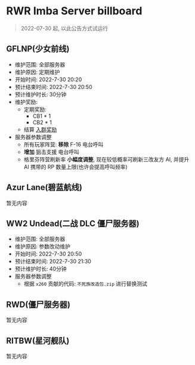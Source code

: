 # RWR Imba Server billboard

> 2022-07-30 起, 以此公告方式试运行

## GFLNP(少女前线)

- 维护范围: 全部服务器
- 维护原因: 定期维护
- 开始时间: 2022-7-30 20:20
- 预计结束时间: 2022-7-30 20:50
- 预计维护时长: 30分钟
- 维护奖励:
    * 定期奖励:
        - CB1 * 1
        - CB2 * 1
    * 结算 [入群奖励](https://www.yuque.com/zhaozisong/rwr-gfl-imba/tahxh1#BJ1lY)
- 服务器参数调整
    * 所有玩家阵营: **移除** F-16 电台呼叫
    * **增加** 狙击支援 电台呼叫
    * 格里芬阵营刷新率 **小幅度调整**, 现在较低概率可刷新三改友方 AI, 并提升 AI 携带的 RP 数量上限(也许会提高呼叫频率)

## Azur Lane(碧蓝航线)

暂无内容

## WW2 Undead(二战 DLC 僵尸服务器)

- 维护范围: 全部服务器
- 维护原因: 参数改动维护
- 开始时间: 2022-7-30 20:50
- 预计结束时间: 2022-7-30 21:30
- 预计维护时长: 40分钟
- 服务器参数调整
    * 根据 `x260` 贡献的代码: `不死族改造包.zip` 进行替换测试

## RWD(僵尸服务器)

暂无内容

## RITBW(星河舰队)

暂无内容